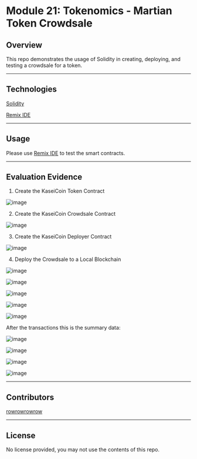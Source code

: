 # Module 21: Tokenomics - Martian Token Crowdsale

## Overview

This repo demonstrates the usage of Solidity in creating, deploying, and testing a crowdsale for a token.

---

## Technologies

[Solidity](https://soliditylang.org/)

[Remix IDE](https://remix.ethereum.org/)

---

## Usage

Please use [Remix IDE](https://remix.ethereum.org/) to test the smart contracts.

---

## Evaluation Evidence

1. Create the KaseiCoin Token Contract

![image](images/kaseicoin_compilation_evidence.png?raw=true "images/kaseicoin_compilation_evidence.png") 

2. Create the KaseiCoin Crowdsale Contract

![image](images/kaseicoincrowdsale_compilation_evidence.png?raw=true "images/kaseicoincrowdsale_compilation_evidence.png") 

3. Create the KaseiCoin Deployer Contract

![image](images/kaseicoincrowdsaledeployer_compilation_evidence.png?raw=true "images/kaseicoincrowdsaledeployer_compilation_evidence.png") 

4. Deploy the Crowdsale to a Local Blockchain

![image](images/kaseicoindeployer_deployed.png?raw=true "images/kaseicoindeployer_deployed.png") 

![image](images/buytokens.png?raw=true "images/buytokens.png") 

![image](images/increaseallowance.png?raw=true "images/increaseallowance.png") 

![image](images/sendkai.png?raw=true "images/sendkai.png") 

![image](images/sendkai.png?raw=true "images/sendkai.png") 

After the transactions this is the summary data:

![image](images/totalsupply.png?raw=true "images/totalsupply.png") 

![image](images/weiraised.png?raw=true "images/weiraised.png") 

![image](images/balance_account1.png?raw=true "images/balance_account1.png") 

![image](images/balance_account2.png?raw=true "images/balance_account2.png") 

---

## Contributors

[rowrowrowrow](https://github.com/rowrowrowrow)

---

## License

No license provided, you may not use the contents of this repo.